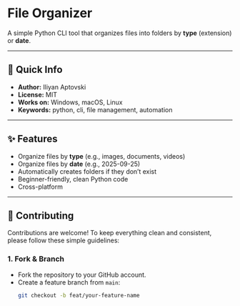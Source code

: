 # File Organizer

A simple Python CLI tool that organizes files into folders by **type** (extension) or **date**.  

---

## 🔹 Quick Info
- **Author:** Iliyan Aptovski  
- **License:** MIT  
- **Works on:** Windows, macOS, Linux  
- **Keywords:** python, cli, file management, automation  

---

## ✨ Features
- Organize files by **type** (e.g., images, documents, videos)
- Organize files by **date** (e.g., 2025-09-25)
- Automatically creates folders if they don’t exist
- Beginner-friendly, clean Python code
- Cross-platform

---

## 🤝 Contributing

Contributions are welcome! To keep everything clean and consistent, please follow these simple guidelines:

### 1. Fork & Branch
- Fork the repository to your GitHub account.
- Create a feature branch from `main`:
  ```bash
  git checkout -b feat/your-feature-name